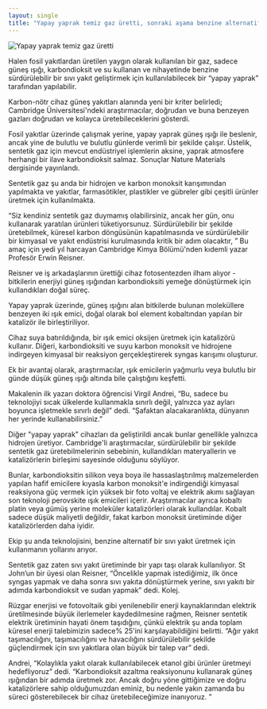```yaml
---
layout: single
title: "Yapay yaprak temiz gaz üretti, sonraki aşama benzine alternatif!"
---
```

![Yapay yaprak temiz gaz üretti](https://www.cam.ac.uk/sites/www.cam.ac.uk/files/styles/content-885x432/public/news/research/news/crop_149.jpg?itok=JoUM3Grv)

Halen fosil yakıtlardan üretilen yaygın olarak kullanılan bir gaz, sadece güneş ışığı, karbondioksit ve su kullanan ve nihayetinde benzine sürdürülebilir bir sıvı yakıt geliştirmek için kullanılabilecek bir “yapay yaprak” tarafından yapılabilir.

Karbon-nötr cihaz güneş yakıtları alanında yeni bir kriter belirledi; Cambridge Üniversitesi'ndeki araştırmacılar, doğrudan ve buna benzeyen gazları doğrudan ve kolayca üretebileceklerini gösterdi.

Fosil yakıtlar üzerinde çalışmak yerine, yapay yaprak güneş ışığı ile beslenir, ancak yine de bulutlu ve bulutlu günlerde verimli bir şekilde çalışır. Üstelik, sentetik gaz için mevcut endüstriyel işlemlerin aksine, yaprak atmosfere herhangi bir ilave karbondioksit salmaz. Sonuçlar Nature Materials dergisinde yayınlandı.

Sentetik gaz şu anda bir hidrojen ve karbon monoksit karışımından yapılmakta ve yakıtlar, farmasötikler, plastikler ve gübreler gibi çeşitli ürünler üretmek için kullanılmakta.

“Siz kendiniz sentetik gaz duymamış olabilirsiniz, ancak her gün, onu kullanarak yaratılan ürünleri tüketiyorsunuz. Sürdürülebilir bir şekilde üretebilmek, küresel karbon döngüsünün kapatılmasında ve sürdürülebilir bir kimyasal ve yakıt endüstrisi kurulmasında kritik bir adım olacaktır, ” Bu amaç için yedi yıl harcayan Cambridge Kimya Bölümü'nden kıdemli yazar Profesör Erwin Reisner.

Reisner ve iş arkadaşlarının ürettiği cihaz fotosentezden ilham alıyor - bitkilerin enerjiyi güneş ışığından karbondioksiti yemeğe dönüştürmek için kullandıkları doğal süreç.

Yapay yaprak üzerinde, güneş ışığını alan bitkilerde bulunan moleküllere benzeyen iki ışık emici, doğal olarak bol element kobaltından yapılan bir katalizör ile birleştiriliyor.

Cihaz suya batırıldığında, bir ışık emici oksijen üretmek için katalizörü kullanır. Diğeri, karbondioksiti ve suyu karbon monoksit ve hidrojene indirgeyen kimyasal bir reaksiyon gerçekleştirerek syngas karışımı oluşturur.

Ek bir avantaj olarak, araştırmacılar, ışık emicilerin yağmurlu veya bulutlu bir günde düşük güneş ışığı altında bile çalıştığını keşfetti.

Makalenin ilk yazarı doktora öğrencisi Virgil Andrei, “Bu, sadece bu teknolojiyi sıcak ülkelerde kullanmakla sınırlı değil, yalnızca yaz ayları boyunca işletmekle sınırlı değil” dedi. “Şafaktan alacakaranlıkta, dünyanın her yerinde kullanabilirsiniz.”

Diğer "yapay yaprak" cihazları da geliştirildi ancak bunlar genellikle yalnızca hidrojen üretiyor. Cambridge'li araştırmacılar, sürdürülebilir bir şekilde sentetik gaz üretebilmelerinin sebebinin, kullandıkları materyallerin ve katalizörlerin birleşimi sayesinde olduğunu söylüyor.

Bunlar, karbondioksitin silikon veya boya ile hassaslaştırılmış malzemelerden yapılan hafif emicilere kıyasla karbon monoksit'e indirgendiği kimyasal reaksiyona güç vermek için yüksek bir foto voltaj ve elektrik akımı sağlayan son teknoloji perovskite ışık emicileri içerir. Araştırmacılar ayrıca kobaltı platin veya gümüş yerine moleküler katalizörleri olarak kullandılar. Kobalt sadece düşük maliyetli değildir, fakat karbon monoksit üretiminde diğer katalizörlerden daha iyidir.

Ekip şu anda teknolojisini, benzine alternatif bir sıvı yakıt üretmek için kullanmanın yollarını arıyor.

Sentetik gaz zaten sıvı yakıt üretiminde bir yapı taşı olarak kullanılıyor. St John’un bir üyesi olan Reisner, “Öncelikle yapmak istediğimiz, ilk önce syngas yapmak ve daha sonra sıvı yakıta dönüştürmek yerine, sıvı yakıtı bir adımda karbondioksit ve sudan yapmak” dedi. Kolej.

Rüzgar enerjisi ve fotovoltaik gibi yenilenebilir enerji kaynaklarından elektrik üretilmesinde büyük ilerlemeler kaydedilmesine rağmen, Reisner sentetik elektrik üretiminin hayati önem taşıdığını, çünkü elektrik şu anda toplam küresel enerji talebimizin sadece% 25'ini karşılayabildiğini belirtti. “Ağır yakıt taşımacılığını, taşımacılığını ve havacılığını sürdürülebilir şekilde güçlendirmek için sıvı yakıtlara olan büyük bir talep var” dedi.

Andrei, “Kolaylıkla yakıt olarak kullanılabilecek etanol gibi ürünler üretmeyi hedefliyoruz” dedi. “Karbondioksit azaltma reaksiyonunu kullanarak güneş ışığından bir adımda üretmek zor. Ancak doğru yöne gittiğimize ve doğru katalizörlere sahip olduğumuzdan eminiz, bu nedenle yakın zamanda bu süreci gösterebilecek bir cihaz üretebileceğimize inanıyoruz. ”
